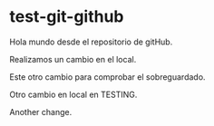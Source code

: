 # test-git-github

Hola mundo desde el repositorio de gitHub.

Realizamos un cambio en el local.

Este otro cambio para comprobar el sobreguardado.

Otro cambio en local en TESTING.

Another change.